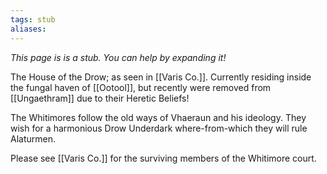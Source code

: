 ```yaml
---
tags: stub
aliases:
---
```

*This page is is a stub. You can help by expanding it!*

The House of the Drow; as seen in [[Varis Co.]]. Currently residing inside the fungal haven of [[Ootool]], but recently were removed from [[Ungaethram]] due to their Heretic Beliefs!

The Whitimores follow the old ways of Vhaeraun and his ideology. They wish for a harmonious Drow Underdark where-from-which they will rule Alaturmen.

Please see [[Varis Co.]] for the surviving members of the Whitimore court.